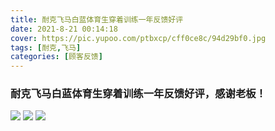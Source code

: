 ```yaml
---
title: 耐克飞马白蓝体育生穿着训练一年反馈好评
date: 2021-8-21 00:14:18
cover: https://pic.yupoo.com/ptbxcp/cff0ce8c/94d29bf0.jpg
tags: [耐克,飞马]
categories: [顾客反馈]
---
```


###  耐克飞马白蓝体育生穿着训练一年反馈好评，感谢老板！
![](https://pic.yupoo.com/ptbxcp/03cb5662/8c9a49b4.jpg)
![](https://pic.yupoo.com/ptbxcp/cff0ce8c/94d29bf0.jpg)
![](https://pic.yupoo.com/ptbxcp/47307c5c/d4edf99f.jpg)
